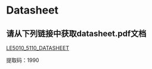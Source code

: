 # Datasheet

请从下列链接中获取datasheet.pdf文档
----------------
[LE5010_5110_DATASHEET](https://pan.baidu.com/s/15E9EFGUbCfZI2-4aIWY8Yw)

提取码：1990
